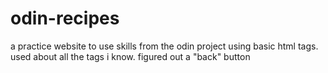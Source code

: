 # odin-recipes
a practice website to use skills from the odin project using basic html tags.
used about all the tags i know. 
figured out a "back" button